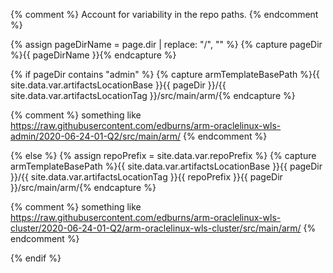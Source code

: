 {% comment %}
Account for variability in the repo paths.
{% endcomment %}

{% assign pageDirName = page.dir | replace: "/", "" %}
{% capture pageDir %}{{ pageDirName }}{% endcapture %}

{% if pageDir contains "admin" %}
  {% capture armTemplateBasePath %}{{ site.data.var.artifactsLocationBase }}{{ pageDir }}/{{ site.data.var.artifactsLocationTag }}/src/main/arm/{% endcapture %}
  
  {% comment %}
  something like https://raw.githubusercontent.com/edburns/arm-oraclelinux-wls-admin/2020-06-24-01-Q2/src/main/arm/
  {% endcomment %}
  
{% else %}
  {% assign repoPrefix = site.data.var.repoPrefix %}
  {% capture armTemplateBasePath %}{{ site.data.var.artifactsLocationBase }}{{ pageDir }}/{{ site.data.var.artifactsLocationTag }}{{ repoPrefix }}{{ pageDir }}/src/main/arm/{% endcapture %}
  
  {% comment %}
  something like https://raw.githubusercontent.com/edburns/arm-oraclelinux-wls-cluster/2020-06-24-01-Q2/arm-oraclelinux-wls-cluster/src/main/arm/
  {% endcomment %}
  
{% endif %}
